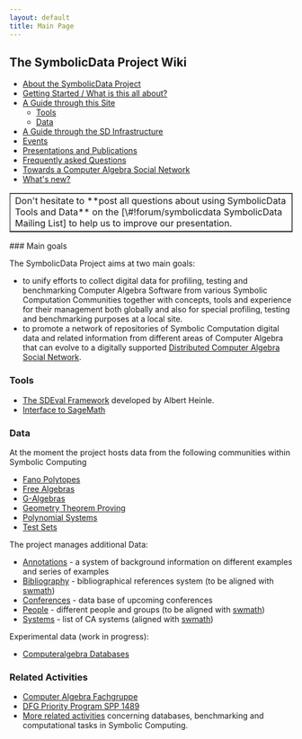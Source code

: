 ```yaml
---
layout: default
title: Main Page
---
```


The SymbolicData Project Wiki
-----------------------------

-   [About the SymbolicData Project](About "wikilink")
-   [Getting Started / What is this all about?](QuickStart "wikilink")
-   [A Guide through this Site](Guide "wikilink")
    -   [Tools](Main_Page#Tools "wikilink")
    -   [Data](Main_Page#Data "wikilink")
-   [A Guide through the SD Infrastructure](Resources "wikilink")
-   [Events](Events "wikilink")
-   [Presentations and Publications](Publications "wikilink")
-   [Frequently asked Questions](FAQ "wikilink")
-   [Towards a Computer Algebra Social Network](CASN "wikilink")
-   [What's new?](New "wikilink")

<center>
<table border="1" cellpadding="7" width="70%">
<tr>
<td>
Don't hesitate to **post all questions about using SymbolicData Tools and Data** on the [<https://groups.google.com/forum/>\#!forum/symbolicdata SymbolicData Mailing List] to help us to improve our presentation.

</td>
</tr>
</table>
</center>
### Main goals

The SymbolicData Project aims at two main goals:

-   to unify efforts to collect digital data for profiling, testing and benchmarking Computer Algebra Software from various Symbolic Computation Communities together with concepts, tools and experience for their management both globally and also for special profiling, testing and benchmarking purposes at a local site.
-   to promote a network of repositories of Symbolic Computation digital data and related information from different areas of Computer Algebra that can evolve to a digitally supported [Distributed Computer Algebra Social Network](CASN "wikilink").

### Tools

-   [The SDEval Framework](SDEval "wikilink") developed by Albert Heinle.
-   [Interface to SageMath](Sage "wikilink")

### Data

At the moment the project hosts data from the following communities within Symbolic Computing

-   [Fano Polytopes](FanoPolytopes "wikilink")
-   [Free Algebras](FreeAlgebras "wikilink")
-   [G-Algebras](GAlgebras "wikilink")
-   [Geometry Theorem Proving](Geo "wikilink")
-   [Polynomial Systems](PolynomialSystems "wikilink")
-   [Test Sets](TestSets "wikilink")

The project manages additional Data:

-   [Annotations](Annotations "wikilink") - a system of background information on different examples and series of examples
-   [Bibliography](Bibliography "wikilink") - bibliographical references system (to be aligned with [swmath](http://www.swmath.org))
-   [Conferences](Conferences "wikilink") - data base of upcoming conferences
-   [People](People "wikilink") - different people and groups (to be aligned with [swmath](http://www.swmath.org))
-   [Systems](Systems "wikilink") - list of CA systems (aligned with [swmath](http://www.swmath.org))

Experimental data (work in progress):

-   [Computeralgebra Databases](CADatabases "wikilink")

### Related Activities

-   [Computer Algebra Fachgruppe](http://www.fachgruppe-computeralgebra.de)
-   [DFG Priority Program SPP 1489](http://www.computeralgebra.de)
-   [More related activities](RelatedActivities "wikilink") concerning databases, benchmarking and computational tasks in Symbolic Computing.

